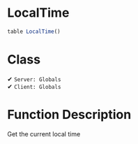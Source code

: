 # LocalTime
```js	
table LocalTime()
```
# Class
✔ `Server: Globals`  
✔ `Client: Globals`  

# Function Description
Get the current local time
